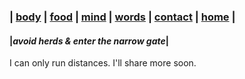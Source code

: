 ### |          [body](https://thenarrowgate.github.io/body)       |       [food](https://thenarrowgate.github.io/food)        |        [mind](https://thenarrowgate.github.io/mind)       |       [words](https://thenarrowgate.github.io/words)          |       [contact](https://thenarrowgate.github.io/contact)         |          [home](https://thenarrowgate.github.io/)          |
#### |_avoid herds & enter the narrow gate_|


I can only run distances. I'll share more soon.
